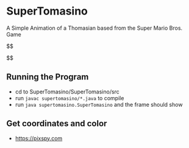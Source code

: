 # SuperTomasino

A Simple Animation of a Thomasian based from the Super Mario Bros. Game

$$


$$

## Running the Program

- cd to SuperTomasino/SuperTomasino/src
- run `javac supertomasino/*.java` to compile
- run `java supertomasino.SuperTomasino` and the frame should show

## Get coordinates and color 

- https://pixspy.com
